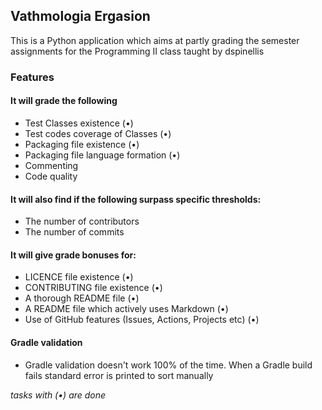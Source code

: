## Vathmologia Ergasion
This is a Python application which aims at partly grading the semester assignments for the Programming II class taught 
by dspinellis

### Features
#### It will grade the following
* Test Classes existence (•)
* Test codes coverage of Classes (•)
* Packaging file existence (•)
* Packaging file language formation (•)
* Commenting
* Code quality

#### It will also find if the following surpass specific thresholds:
* The number of contributors 
* The number of commits

#### It will give grade bonuses for:
* LICENCE file existence (•)
* CONTRIBUTING file existence (•)
* A thorough README file (•)
* A README file which actively uses Markdown (•)
* Use of GitHub features (Issues, Actions, Projects etc) (•)

#### Gradle validation 
- Gradle validation doesn't work 100% of the time. When a Gradle build fails standard error is printed to sort manually

_tasks with (•) are done_